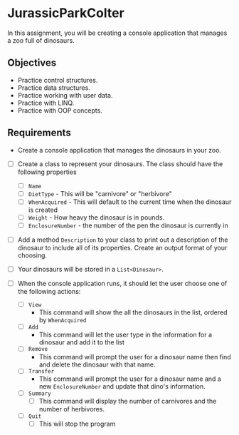 # JurassicParkColter

In this assignment, you will be creating a console application that manages a zoo
full of dinosaurs.

## Objectives

- Practice control structures.
- Practice data structures.
- Practice working with user data.
- Practice with LINQ.
- Practice with OOP concepts.

## Requirements

- Create a console application that manages the dinosaurs in your zoo.

- [ ] Create a class to represent your dinosaurs. The class should have the following properties

  - [ ] `Name`
  - [ ] `DietType` - This will be "carnivore" or "herbivore"
  - [ ] `WhenAcquired` - This will default to the current time when the
        dinosaur is created
  - [ ] `Weight` - How heavy the dinosaur is in pounds.
  - [ ] `EnclosureNumber` - the number of the pen the dinosaur is currently in

- [ ] Add a method `Description` to your class to print out a description of the dinosaur to include all of its properties. Create an output format of your choosing.
- [ ] Your dinosaurs will be stored in a `List<Dinosaur>`.
- [ ] When the console application runs, it should let the user choose one of the following actions:
  - [ ] `View`
    - This command will show the all the dinosaurs in the list, ordered by `WhenAcquired`
  - [ ] `Add`
    - This command will let the user type in the information for a dinosaur and add it to the list
  - [ ] `Remove`
    - This command will prompt the user for a dinosaur name then find and delete the dinosaur with that name.
  - [ ] `Transfer`
    - This command will prompt the user for a dinosaur name and a new `EnclosureNumber` and update that dino's information.
  - [ ] `Summary`
    - [ ] This command will display the number of carnivores and the number of herbivores.
  - [ ] `Quit`
    - [ ] This will stop the program
